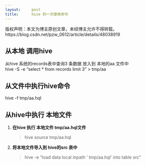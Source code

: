 ```yaml
---
layout:     post
title:      hive 的一次使用命令
---
```

<div id="article_content" class="article_content clearfix csdn-tracking-statistics" data-pid="blog" data-mod="popu_307" data-dsm="post">
								<div class="article-copyright">
					版权声明：本文为博主原创文章，未经博主允许不得转载。					https://blog.csdn.net/pzw_0612/article/details/48038919				</div>
								            <div id="content_views" class="markdown_views prism-atom-one-dark">
							<!-- flowchart 箭头图标 勿删 -->
							<svg xmlns="http://www.w3.org/2000/svg" style="display: none;"><path stroke-linecap="round" d="M5,0 0,2.5 5,5z" id="raphael-marker-block" style="-webkit-tap-highlight-color: rgba(0, 0, 0, 0);"></path></svg>
							<h2 id="从本地-调用hive"><strong>从本地 调用hive</strong></h2>

<p>从hive 系统的records表中查询3 条数据 放入到 本地的aa 文件中 <br>
hive  -S -e  “select * from  records  limit 3” &gt; tmp/aa</p>

<h2 id="从文件中执行hive命令"><strong>从文件中执行hive命令</strong></h2>

<p>hive -f tmp/aa.hql</p>

<h2 id="从hive中执行-本地文件"><strong>从hive中执行 本地文件</strong></h2>

<ol>
<li><p><strong>在hive 执行 本地文件 tmp/aa.hql文件</strong></p>

<blockquote>
  <p>hive  source  tmp/aa.hql </p>
</blockquote></li>
<li><p><strong>将本地文件导入到 hive的src 表中</strong></p>

<blockquote>
  <p>hive -e  “load  data local  inpath ’ tmp/aa.hql’  into table src”</p>
</blockquote></li>
</ol>            </div>
						<link href="https://csdnimg.cn/release/phoenix/mdeditor/markdown_views-9e5741c4b9.css" rel="stylesheet">
                </div>